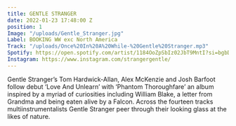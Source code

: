 ```yaml
---
title: GENTLE STRANGER
date: 2022-01-23 17:48:00 Z
position: 1
Image: "/uploads/Gentle_Stranger.jpg"
Label: BOOKING WW exc North America
Track: "/uploads/Once%20In%20A%20While-%20Gentle%20Stranger.mp3"
Spotify: https://open.spotify.com/artist/1184OoZpSbIz02JbT9MntI?si=bgbDwDH8Rw6igp8vvisq-g
Instagram: https://www.instagram.com/strangergentle/
---
```


Gentle Stranger’s Tom Hardwick-Allan, Alex McKenzie and Josh Barfoot follow debut ‘Love And Unlearn’ with ‘Phantom Thoroughfare’ an album inspired by a myriad of curiosities including William Blake, a letter from Grandma and being eaten alive by a Falcon. Across the fourteen tracks multiinstrumentalists Gentle Stranger peer through their looking glass at the likes of nature.